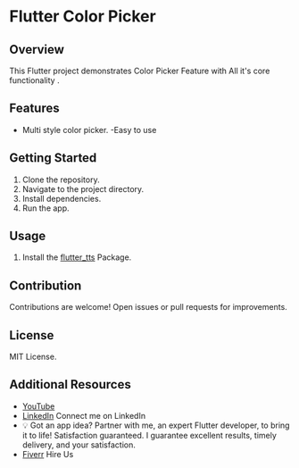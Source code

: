 # Flutter Color Picker

## Overview
This Flutter project demonstrates Color Picker Feature with All it's core functionality .

## Features
- Multi style color picker.
-Easy to use

## Getting Started
1. Clone the repository.
2. Navigate to the project directory.
3. Install dependencies.
4. Run the app.

## Usage
1. Install the [flutter_tts](https://pub.dev/packages/flutter_colorpicker) Package.


## Contribution
Contributions are welcome! Open issues or pull requests for improvements.

## License
MIT License.

## Additional Resources
- [YouTube](https://youtube.com/@HamadAhmadDev)
- [LinkedIn](http://www.linkedin.com/in/hamad-ahmad-b9a273269) Connect me on LinkedIn
- 💡 Got an app idea? Partner with me, an expert Flutter developer, to bring it to life! Satisfaction guaranteed. I guarantee excellent results, timely delivery, and your satisfaction.
- [Fiverr](https://www.fiverr.com/s/961w1e) Hire Us
